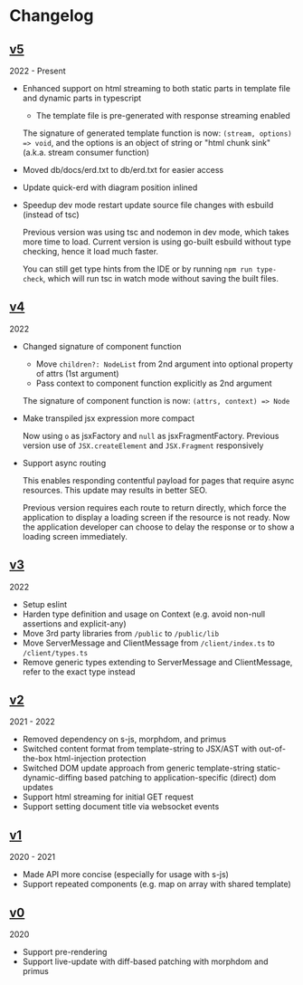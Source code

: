 # Changelog

## [v5](https://github.com/beenotung/ts-liveview/tree/v5)

2022 - Present

- Enhanced support on html streaming to both static parts in template file and dynamic parts in typescript

  - The template file is pre-generated with response streaming enabled

  The signature of generated template function is now: `(stream, options) => void`, and the options is an object of string or "html chunk sink" (a.k.a. stream consumer function)

- Moved db/docs/erd.txt to db/erd.txt for easier access
- Update quick-erd with diagram position inlined

- Speedup dev mode restart update source file changes with esbuild (instead of tsc)

  Previous version was using tsc and nodemon in dev mode, which takes more time to load. Current version is using go-built esbuild without type checking, hence it load much faster.

  You can still get type hints from the IDE or by running `npm run type-check`, which will run tsc in watch mode without saving the built files.

## [v4](https://github.com/beenotung/ts-liveview/tree/v4)

2022

- Changed signature of component function

  - Move `children?: NodeList` from 2nd argument into optional property of attrs (1st argument)
  - Pass context to component function explicitly as 2nd argument

  The signature of component function is now: `(attrs, context) => Node`

- Make transpiled jsx expression more compact

  Now using `o` as jsxFactory and `null` as jsxFragmentFactory.
  Previous version use of `JSX.createElement` and `JSX.Fragment` responsively

- Support async routing

  This enables responding contentful payload for pages that require async resources.
  This update may results in better SEO.

  Previous version requires each route to return directly, which force the application to display a loading screen if the resource is not ready.
  Now the application developer can choose to delay the response or to show a loading screen immediately.

## [v3](https://github.com/beenotung/ts-liveview/tree/v3)

2022

- Setup eslint
- Harden type definition and usage on Context (e.g. avoid non-null assertions and explicit-any)
- Move 3rd party libraries from `/public` to `/public/lib`
- Move ServerMessage and ClientMessage from `/client/index.ts` to `/client/types.ts`
- Remove generic types extending to ServerMessage and ClientMessage, refer to the exact type instead

## [v2](https://github.com/beenotung/ts-liveview/tree/v2)

2021 - 2022

- Removed dependency on s-js, morphdom, and primus
- Switched content format from template-string to JSX/AST with out-of-the-box html-injection protection
- Switched DOM update approach from generic template-string static-dynamic-diffing based patching to application-specific (direct) dom updates
- Support html streaming for initial GET request
- Support setting document title via websocket events

## [v1](https://github.com/beenotung/ts-liveview/tree/v1)

2020 - 2021

- Made API more concise (especially for usage with s-js)
- Support repeated components (e.g. map on array with shared template)

## [v0](https://github.com/beenotung/ts-liveview/tree/v0)

2020

- Support pre-rendering
- Support live-update with diff-based patching with morphdom and primus
